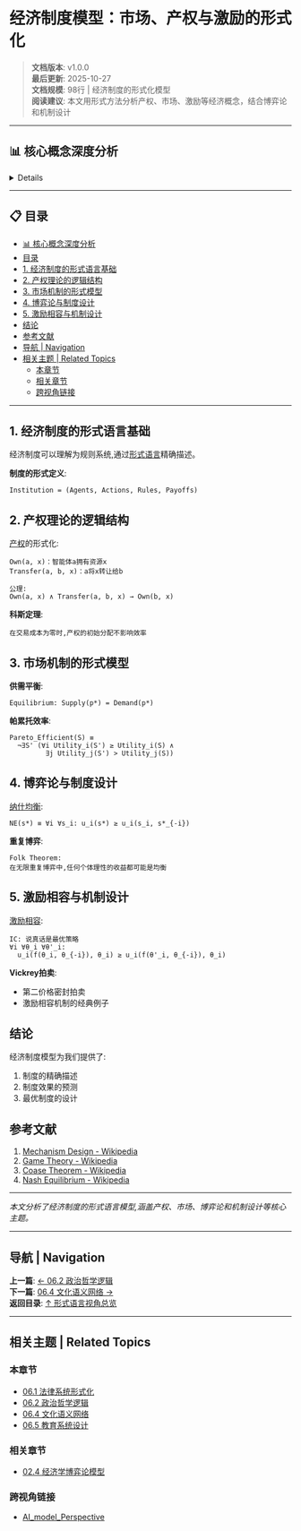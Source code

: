 # 经济制度模型：市场、产权与激励的形式化

> **文档版本**: v1.0.0  
> **最后更新**: 2025-10-27  
> **文档规模**: 98行 | 经济制度的形式化模型  
> **阅读建议**: 本文用形式方法分析产权、市场、激励等经济概念，结合博弈论和机制设计

---

## 📊 核心概念深度分析

<details>
<parameter name="summary"><b>💼🏦 点击展开：经济制度模型核心洞察</b></summary>

**终极洞察**: 经济制度=规则+激励+博弈的形式系统。核心理论：①产权理论（Coase科斯定理）：明确产权→降低交易成本②市场机制：供需均衡、价格发现、竞争性均衡（Arrow-Debreu模型）③博弈论制度设计：纳什均衡、子博弈完美、重复博弈（Folk定理）④机制设计（Hurwicz）：激励相容（IC）、个人理性（IR）、VCG机制⑤合约理论（Hart/Holmström诺奖）：不完全合约、剩余控制权、多任务激励。形式化：Institution = (Agents, Actions, Rules, Payoffs)、最优机制=max社会福利 s.t. IC+IR。应用：拍卖设计（Google广告）、匹配市场（器官配对）、激励合约（CEO薪酬）、区块链经济模型（Token经济学）。新制度经济学：North/Williamson，制度决定经济绩效。关键：好制度=激励相容+交易成本低。未来：DAO自治组织、算法市场。

</details>

---

## 📋 目录

- [📊 核心概念深度分析](#核心概念深度分析)
- [目录](#目录)
- [1. 经济制度的形式语言基础](#1-经济制度的形式语言基础)
- [2. 产权理论的逻辑结构](#2-产权理论的逻辑结构)
- [3. 市场机制的形式模型](#3-市场机制的形式模型)
- [4. 博弈论与制度设计](#4-博弈论与制度设计)
- [5. 激励相容与机制设计](#5-激励相容与机制设计)
- [结论](#结论)
- [参考文献](#参考文献)
- [导航 | Navigation](#导航-navigation)
- [相关主题 | Related Topics](#相关主题-related-topics)
  - [本章节](#本章节)
  - [相关章节](#相关章节)
  - [跨视角链接](#跨视角链接)

---

## 1. 经济制度的形式语言基础

经济制度可以理解为规则系统,通过[形式语言](https://en.wikipedia.org/wiki/Formal_language)精确描述。

**制度的形式定义**:
```
Institution = (Agents, Actions, Rules, Payoffs)
```

## 2. 产权理论的逻辑结构

[产权](https://en.wikipedia.org/wiki/Property_rights_(economics))的形式化:
```
Own(a, x)：智能体a拥有资源x
Transfer(a, b, x)：a将x转让给b

公理:
Own(a, x) ∧ Transfer(a, b, x) → Own(b, x)
```

**科斯定理**:
```
在交易成本为零时,产权的初始分配不影响效率
```

## 3. 市场机制的形式模型

**供需平衡**:
```
Equilibrium: Supply(p*) = Demand(p*)
```

**帕累托效率**:
```
Pareto_Efficient(S) ≡ 
  ¬∃S' (∀i Utility_i(S') ≥ Utility_i(S) ∧ 
         ∃j Utility_j(S') > Utility_j(S))
```

## 4. 博弈论与制度设计

[纳什均衡](https://en.wikipedia.org/wiki/Nash_equilibrium):
```
NE(s*) ≡ ∀i ∀s_i: u_i(s*) ≥ u_i(s_i, s*_{-i})
```

**重复博弈**:
```
Folk Theorem:
在无限重复博弈中,任何个体理性的收益都可能是均衡
```

## 5. 激励相容与机制设计

[激励相容](https://en.wikipedia.org/wiki/Incentive_compatibility):
```
IC: 说真话是最优策略
∀i ∀θ_i ∀θ'_i: 
  u_i(f(θ_i, θ_{-i}), θ_i) ≥ u_i(f(θ'_i, θ_{-i}), θ_i)
```

**Vickrey拍卖**:
- 第二价格密封拍卖
- 激励相容机制的经典例子

## 结论

经济制度模型为我们提供了:
1. 制度的精确描述
2. 制度效果的预测
3. 最优制度的设计

## 参考文献

1. [Mechanism Design - Wikipedia](https://en.wikipedia.org/wiki/Mechanism_design)
2. [Game Theory - Wikipedia](https://en.wikipedia.org/wiki/Game_theory)
3. [Coase Theorem - Wikipedia](https://en.wikipedia.org/wiki/Coase_theorem)
4. [Nash Equilibrium - Wikipedia](https://en.wikipedia.org/wiki/Nash_equilibrium)

---

*本文分析了经济制度的形式语言模型,涵盖产权、市场、博弈论和机制设计等核心主题。*

---

## 导航 | Navigation

**上一篇**: [← 06.2 政治哲学逻辑](./06.2_Political_Philosophy_Logic.md)  
**下一篇**: [06.4 文化语义网络 →](./06.4_Cultural_Semantic_Networks.md)  
**返回目录**: [↑ 形式语言视角总览](../README.md)

---

## 相关主题 | Related Topics

### 本章节
- [06.1 法律系统形式化](./06.1_Legal_System_Formalization.md)
- [06.2 政治哲学逻辑](./06.2_Political_Philosophy_Logic.md)
- [06.4 文化语义网络](./06.4_Cultural_Semantic_Networks.md)
- [06.5 教育系统设计](./06.5_Educational_System_Design.md)

### 相关章节
- [02.4 经济学博弈论模型](../02_Scientific_Correspondence/02.4_Economics_Game_Theory_Models.md)

### 跨视角链接
- [AI_model_Perspective](../../AI_model_Perspective/README.md)

